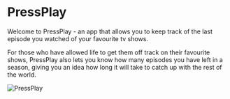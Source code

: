 # PressPlay
 
Welcome to PressPlay - an app that allows you to keep track of the last episode you watched of your favourite tv shows.

For those who have allowed life to get them off track on their favourite shows, PressPlay also lets you know how many episodes you have left in a season, giving you an idea how long it will take to catch up with the rest of the world. 

![PressPlay](https://raw.githubusercontent.com/tobikuyo/PressPlay/master/PressPlay/PressPlay.png)
